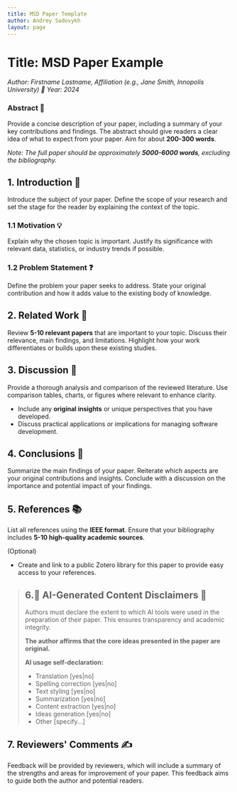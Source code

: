 ```yaml
---
title: MSD Paper Template
author: Andrey Sadovykh
layout: page
---
```

# Title: MSD Paper Example
*Author: Firstname Lastname, Affiliation (e.g., Jane Smith, Innopolis University) 👤*
*Year: 2024*

### Abstract 📝

Provide a concise description of your paper, including a summary of your key contributions and findings. The abstract should give readers a clear idea of what to expect from your paper. Aim for about **200-300 words**.

*Note: The full paper should be approximately **5000-6000 words**, excluding the bibliography.*

## 1. Introduction 📖

Introduce the subject of your paper. Define the scope of your research and set the stage for the reader by explaining the context of the topic.

### 1.1 Motivation 💡

Explain why the chosen topic is important. Justify its significance with relevant data, statistics, or industry trends if possible.

### 1.2 Problem Statement ❓

Define the problem your paper seeks to address. State your original contribution and how it adds value to the existing body of knowledge.

## 2. Related Work 🔗

Review **5-10 relevant papers** that are important to your topic. Discuss their relevance, main findings, and limitations. Highlight how your work differentiates or builds upon these existing studies.

## 3. Discussion 💬

Provide a thorough analysis and comparison of the reviewed literature. Use comparison tables, charts, or figures where relevant to enhance clarity.

* Include any **original insights** or unique perspectives that you have developed.
* Discuss practical applications or implications for managing software development.

## 4. Conclusions 🏁

Summarize the main findings of your paper. Reiterate which aspects are your original contributions and insights. Conclude with a discussion on the importance and potential impact of your findings.

## 5. References 📚

List all references using the **IEEE format**. Ensure that your bibliography includes **5-10 high-quality academic sources**. 

(Optional)
* Create and link to a public Zotero library for this paper to provide easy access to your references.

> ## 6.🔔 AI-Generated Content Disclaimers 🤖
>  
> Authors must declare the extent to which AI tools were used in the preparation of their paper. This ensures transparency and academic integrity.
> 
> **The author affirms that the core ideas presented in the paper are original.**
>
> **AI usage self-declaration:**
> * Translation [yes|no]
> * Spelling correction [yes|no]
> * Text styling [yes|no]
> * Summarization [yes|no]
> * Content extraction [yes|no]
> * Ideas generation [yes|no]
> * Other [specify...]

## 7. Reviewers' Comments ✍️

Feedback will be provided by reviewers, which will include a summary of the strengths and areas for improvement of your paper. This feedback aims to guide both the author and potential readers.
